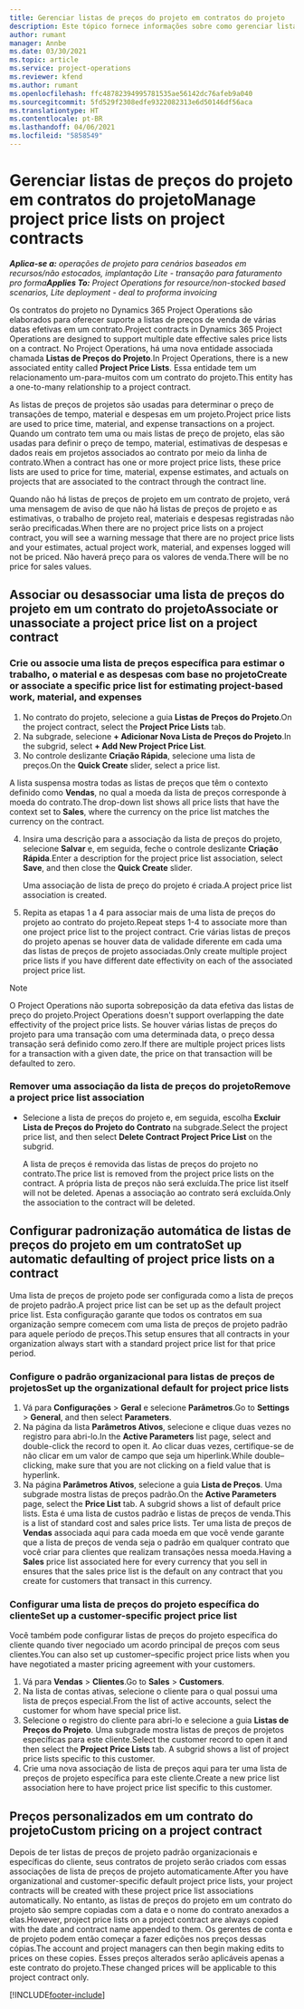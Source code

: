 ```yaml
---
title: Gerenciar listas de preços do projeto em contratos do projeto
description: Este tópico fornece informações sobre como gerenciar listas de preços do projeto em contratos do projeto.
author: rumant
manager: Annbe
ms.date: 03/30/2021
ms.topic: article
ms.service: project-operations
ms.reviewer: kfend
ms.author: rumant
ms.openlocfilehash: ffc48782394995781535ae56142dc76afeb9a040
ms.sourcegitcommit: 5fd529f2308edfe9322082313e6d50146df56aca
ms.translationtype: HT
ms.contentlocale: pt-BR
ms.lasthandoff: 04/06/2021
ms.locfileid: "5858549"
---
```

# <a name="manage-project-price-lists-on-project-contracts"></a><span data-ttu-id="d293e-103">Gerenciar listas de preços do projeto em contratos do projeto</span><span class="sxs-lookup"><span data-stu-id="d293e-103">Manage project price lists on project contracts</span></span>

<span data-ttu-id="d293e-104">_**Aplica-se a:** operações de projeto para cenários baseados em recursos/não estocados, implantação Lite - transação para faturamento pro forma_</span><span class="sxs-lookup"><span data-stu-id="d293e-104">_**Applies To:** Project Operations for resource/non-stocked based scenarios, Lite deployment - deal to proforma invoicing_</span></span>

<span data-ttu-id="d293e-105">Os contratos do projeto no Dynamics 365 Project Operations são elaborados para oferecer suporte a listas de preços de venda de várias datas efetivas em um contrato.</span><span class="sxs-lookup"><span data-stu-id="d293e-105">Project contracts in Dynamics 365 Project Operations are designed to support multiple date effective sales price lists on a contract.</span></span> <span data-ttu-id="d293e-106">No Project Operations, há uma nova entidade associada chamada **Listas de Preços do Projeto**.</span><span class="sxs-lookup"><span data-stu-id="d293e-106">In Project Operations, there is a new associated entity called **Project Price Lists**.</span></span> <span data-ttu-id="d293e-107">Essa entidade tem um relacionamento um-para-muitos com um contrato do projeto.</span><span class="sxs-lookup"><span data-stu-id="d293e-107">This entity has a one-to-many relationship to a project contract.</span></span>

<span data-ttu-id="d293e-108">As listas de preços de projetos são usadas para determinar o preço de transações de tempo, material e despesas em um projeto.</span><span class="sxs-lookup"><span data-stu-id="d293e-108">Project price lists are used to price time, material, and expense transactions on a project.</span></span> <span data-ttu-id="d293e-109">Quando um contrato tem uma ou mais listas de preço de projeto, elas são usadas para definir o preço de tempo, material, estimativas de despesas e dados reais em projetos associados ao contrato por meio da linha de contrato.</span><span class="sxs-lookup"><span data-stu-id="d293e-109">When a contract has one or more project price lists, these price lists are used to price for time, material, expense estimates, and actuals on projects that are associated to the contract through the contract line.</span></span>

<span data-ttu-id="d293e-110">Quando não há listas de preços de projeto em um contrato de projeto, verá uma mensagem de aviso de que não há listas de preços de projeto e as estimativas, o trabalho de projeto real, materiais e despesas registradas não serão precificadas.</span><span class="sxs-lookup"><span data-stu-id="d293e-110">When there are no project price lists on a project contract, you will see a warning message that there are no project price lists and your estimates, actual project work, material, and expenses logged will not be priced.</span></span> <span data-ttu-id="d293e-111">Não haverá preço para os valores de venda.</span><span class="sxs-lookup"><span data-stu-id="d293e-111">There will be no price for sales values.</span></span>

## <a name="associate-or-unassociate-a-project-price-list-on-a-project-contract"></a><span data-ttu-id="d293e-112">Associar ou desassociar uma lista de preços do projeto em um contrato do projeto</span><span class="sxs-lookup"><span data-stu-id="d293e-112">Associate or unassociate a project price list on a project contract</span></span>

### <a name="create-or-associate-a-specific-price-list-for-estimating-project-based-work-material-and-expenses"></a><span data-ttu-id="d293e-113">Crie ou associe uma lista de preços específica para estimar o trabalho, o material e as despesas com base no projeto</span><span class="sxs-lookup"><span data-stu-id="d293e-113">Create or associate a specific price list for estimating project-based work, material, and expenses</span></span>

1. <span data-ttu-id="d293e-114">No contrato do projeto, selecione a guia **Listas de Preços do Projeto**.</span><span class="sxs-lookup"><span data-stu-id="d293e-114">On the project contract, select the **Project Price Lists** tab.</span></span>
2. <span data-ttu-id="d293e-115">Na subgrade, selecione **+ Adicionar Nova Lista de Preços do Projeto**.</span><span class="sxs-lookup"><span data-stu-id="d293e-115">In the subgrid, select **+ Add New Project Price List**.</span></span>
3. <span data-ttu-id="d293e-116">No controle deslizante **Criação Rápida**, selecione uma lista de preços.</span><span class="sxs-lookup"><span data-stu-id="d293e-116">On the **Quick Create** slider, select a price list.</span></span> 

  <span data-ttu-id="d293e-117">A lista suspensa mostra todas as listas de preços que têm o contexto definido como **Vendas**, no qual a moeda da lista de preços corresponde à moeda do contrato.</span><span class="sxs-lookup"><span data-stu-id="d293e-117">The drop-down list shows all price lists that have the context set to **Sales**, where the currency on the price list matches the currency on the contract.</span></span>
  
4. <span data-ttu-id="d293e-118">Insira uma descrição para a associação da lista de preços do projeto, selecione **Salvar** e, em seguida, feche o controle deslizante **Criação Rápida**.</span><span class="sxs-lookup"><span data-stu-id="d293e-118">Enter a description for the project price list association, select **Save**, and then close the **Quick Create** slider.</span></span>

   <span data-ttu-id="d293e-119">Uma associação de lista de preço do projeto é criada.</span><span class="sxs-lookup"><span data-stu-id="d293e-119">A project price list association is created.</span></span>
   
5. <span data-ttu-id="d293e-120">Repita as etapas 1 a 4 para associar mais de uma lista de preços do projeto ao contrato do projeto.</span><span class="sxs-lookup"><span data-stu-id="d293e-120">Repeat steps 1-4 to associate more than one project price list to the project contract.</span></span> <span data-ttu-id="d293e-121">Crie várias listas de preços do projeto apenas se houver data de validade diferente em cada uma das listas de preços de projeto associadas.</span><span class="sxs-lookup"><span data-stu-id="d293e-121">Only create multiple project price lists if you have different date effectivity on each of the associated project price list.</span></span>

> [!NOTE]
> <span data-ttu-id="d293e-122">O Project Operations não suporta sobreposição da data efetiva das listas de preço do projeto.</span><span class="sxs-lookup"><span data-stu-id="d293e-122">Project Operations doesn't support overlapping the date effectivity of the project price lists.</span></span> <span data-ttu-id="d293e-123">Se houver várias listas de preços do projeto para uma transação com uma determinada data, o preço dessa transação será definido como zero.</span><span class="sxs-lookup"><span data-stu-id="d293e-123">If there are multiple project prices lists for a transaction with a given date, the price on that transaction will be defaulted to zero.</span></span>

### <a name="remove-a-project-price-list-association"></a><span data-ttu-id="d293e-124">Remover uma associação da lista de preços do projeto</span><span class="sxs-lookup"><span data-stu-id="d293e-124">Remove a project price list association</span></span>

- <span data-ttu-id="d293e-125">Selecione a lista de preços do projeto e, em seguida, escolha **Excluir Lista de Preços do Projeto do Contrato** na subgrade.</span><span class="sxs-lookup"><span data-stu-id="d293e-125">Select the project price list, and then select **Delete Contract Project Price List** on the subgrid.</span></span> 

  <span data-ttu-id="d293e-126">A lista de preços é removida das listas de preços do projeto no contrato.</span><span class="sxs-lookup"><span data-stu-id="d293e-126">The price list is removed from the project price lists on the contract.</span></span> <span data-ttu-id="d293e-127">A própria lista de preços não será excluída.</span><span class="sxs-lookup"><span data-stu-id="d293e-127">The price list itself will not be deleted.</span></span> <span data-ttu-id="d293e-128">Apenas a associação ao contrato será excluída.</span><span class="sxs-lookup"><span data-stu-id="d293e-128">Only the association to the contract will be deleted.</span></span>

## <a name="set-up-automatic-defaulting-of-project-price-lists-on-a-contract"></a><span data-ttu-id="d293e-129">Configurar padronização automática de listas de preços do projeto em um contrato</span><span class="sxs-lookup"><span data-stu-id="d293e-129">Set up automatic defaulting of project price lists on a contract</span></span>

<span data-ttu-id="d293e-130">Uma lista de preços de projeto pode ser configurada como a lista de preços de projeto padrão.</span><span class="sxs-lookup"><span data-stu-id="d293e-130">A project price list can be set up as the default project price list.</span></span> <span data-ttu-id="d293e-131">Esta configuração garante que todos os contratos em sua organização sempre comecem com uma lista de preços de projeto padrão para aquele período de preços.</span><span class="sxs-lookup"><span data-stu-id="d293e-131">This setup ensures that all contracts in your organization always start with a standard project price list for that price period.</span></span>

### <a name="set-up-the-organizational-default-for-project-price-lists"></a><span data-ttu-id="d293e-132">Configure o padrão organizacional para listas de preços de projetos</span><span class="sxs-lookup"><span data-stu-id="d293e-132">Set up the organizational default for project price lists</span></span>

1. <span data-ttu-id="d293e-133">Vá para **Configurações** > **Geral** e selecione **Parâmetros**.</span><span class="sxs-lookup"><span data-stu-id="d293e-133">Go to **Settings** > **General**, and then select **Parameters**.</span></span>
2. <span data-ttu-id="d293e-134">Na página da lista **Parâmetros Ativos**, selecione e clique duas vezes no registro para abri-lo.</span><span class="sxs-lookup"><span data-stu-id="d293e-134">In the **Active Parameters** list page, select and double-click the record to open it.</span></span> <span data-ttu-id="d293e-135">Ao clicar duas vezes, certifique-se de não clicar em um valor de campo que seja um hiperlink.</span><span class="sxs-lookup"><span data-stu-id="d293e-135">While double–clicking, make sure that you are not clicking on a field value that is hyperlink.</span></span> 
3. <span data-ttu-id="d293e-136">Na página **Parâmetros Ativos**, selecione a guia **Lista de Preços**. Uma subgrade mostra listas de preços padrão.</span><span class="sxs-lookup"><span data-stu-id="d293e-136">On the **Active Parameters** page, select the **Price List** tab. A subgrid shows a list of default price lists.</span></span> <span data-ttu-id="d293e-137">Esta é uma lista de custos padrão e listas de preços de venda.</span><span class="sxs-lookup"><span data-stu-id="d293e-137">This is a list of standard cost and sales price lists.</span></span> <span data-ttu-id="d293e-138">Ter uma lista de preços de **Vendas** associada aqui para cada moeda em que você vende garante que a lista de preços de venda seja o padrão em qualquer contrato que você criar para clientes que realizam transações nessa moeda.</span><span class="sxs-lookup"><span data-stu-id="d293e-138">Having a **Sales** price list associated here for every currency that you sell in ensures that the sales price list is the default on any contract that you create for customers that transact in this currency.</span></span>

### <a name="set-up-a-customer-specific-project-price-list"></a><span data-ttu-id="d293e-139">Configurar uma lista de preços do projeto específica do cliente</span><span class="sxs-lookup"><span data-stu-id="d293e-139">Set up a customer-specific project price list</span></span>

<span data-ttu-id="d293e-140">Você também pode configurar listas de preços do projeto específica do cliente quando tiver negociado um acordo principal de preços com seus clientes.</span><span class="sxs-lookup"><span data-stu-id="d293e-140">You can also set up customer–specific project price lists when you have negotiated a master pricing agreement with your customers.</span></span>

1. <span data-ttu-id="d293e-141">Vá para **Vendas** > **Clientes**.</span><span class="sxs-lookup"><span data-stu-id="d293e-141">Go to **Sales** > **Customers**.</span></span>
2. <span data-ttu-id="d293e-142">Na lista de contas ativas, selecione o cliente para o qual possui uma lista de preços especial.</span><span class="sxs-lookup"><span data-stu-id="d293e-142">From the list of active accounts, select the customer for whom have special price list.</span></span>
3. <span data-ttu-id="d293e-143">Selecione o registro do cliente para abri-lo e selecione a guia **Listas de Preços do Projeto**. Uma subgrade mostra listas de preços de projetos específicas para este cliente.</span><span class="sxs-lookup"><span data-stu-id="d293e-143">Select the customer record to open it and then select the **Project Price Lists** tab. A subgrid shows a list of project price lists specific to this customer.</span></span> 
4. <span data-ttu-id="d293e-144">Crie uma nova associação de lista de preços aqui para ter uma lista de preços de projeto específica para este cliente.</span><span class="sxs-lookup"><span data-stu-id="d293e-144">Create a new price list association here to have project price list specific to this customer.</span></span>

## <a name="custom-pricing-on-a-project-contract"></a><span data-ttu-id="d293e-145">Preços personalizados em um contrato do projeto</span><span class="sxs-lookup"><span data-stu-id="d293e-145">Custom pricing on a project contract</span></span>

<span data-ttu-id="d293e-146">Depois de ter listas de preços de projeto padrão organizacionais e específicas do cliente, seus contratos de projeto serão criados com essas associações de lista de preços de projeto automaticamente.</span><span class="sxs-lookup"><span data-stu-id="d293e-146">After you have organizational and customer-specific default project price lists, your project contracts will be created with these project price list associations automatically.</span></span> <span data-ttu-id="d293e-147">No entanto, as listas de preços do projeto em um contrato do projeto são sempre copiadas com a data e o nome do contrato anexados a elas.</span><span class="sxs-lookup"><span data-stu-id="d293e-147">However, project price lists on a project contract are always copied with the date and contract name appended to them.</span></span> <span data-ttu-id="d293e-148">Os gerentes de conta e de projeto podem então começar a fazer edições nos preços dessas cópias.</span><span class="sxs-lookup"><span data-stu-id="d293e-148">The account and project managers can then begin making edits to prices on these copies.</span></span> <span data-ttu-id="d293e-149">Esses preços alterados serão aplicáveis apenas a este contrato do projeto.</span><span class="sxs-lookup"><span data-stu-id="d293e-149">These changed prices will be applicable to this project contract only.</span></span>


[!INCLUDE[footer-include](../includes/footer-banner.md)]
